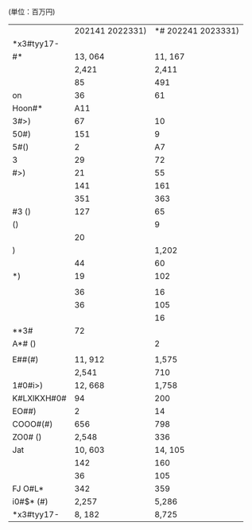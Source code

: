 (単位：百万円)  

<table><tr><td></td><td>202141 2022331)</td><td>*# 202241 2023331)</td></tr><tr><td>*x3#tyy17-</td><td></td><td></td></tr><tr><td>#*</td><td>13, 064</td><td>11, 167</td></tr><tr><td></td><td>2,421</td><td>2,411</td></tr><tr><td></td><td>85</td><td>491</td></tr><tr><td>on</td><td>36</td><td>61</td></tr><tr><td>Hoon#*</td><td>A11</td><td></td></tr><tr><td>3#&gt;)</td><td>67</td><td>10</td></tr><tr><td>50#)</td><td>151</td><td>9</td></tr><tr><td>5#()</td><td>2</td><td>A7</td></tr><tr><td>3</td><td>29</td><td>72</td></tr><tr><td>#&gt;)</td><td>21</td><td>55</td></tr><tr><td></td><td>141</td><td>161</td></tr><tr><td></td><td>351</td><td>363</td></tr><tr><td>#3 ()</td><td>127</td><td>65</td></tr><tr><td>()</td><td></td><td>9</td></tr><tr><td></td><td>20</td><td></td></tr><tr><td>)</td><td></td><td>1,202</td></tr><tr><td></td><td>44</td><td>60</td></tr><tr><td>*)</td><td>19</td><td>102</td></tr><tr><td></td><td></td><td></td></tr><tr><td></td><td>36</td><td>16</td></tr><tr><td></td><td>36</td><td>105</td></tr><tr><td></td><td></td><td>16</td></tr><tr><td>**3#</td><td>72</td><td></td></tr><tr><td>A*# ()</td><td></td><td>2</td></tr><tr><td></td><td></td><td></td></tr><tr><td>E##(#)</td><td>11, 912</td><td>1,575</td></tr><tr><td></td><td>2,541</td><td>710</td></tr><tr><td>1#0#i&gt;)</td><td>12, 668</td><td>1,758</td></tr><tr><td>K#LXlKXH#0#</td><td>94</td><td>200</td></tr><tr><td>EO##)</td><td>2</td><td>14</td></tr><tr><td>COOO#(#)</td><td>656</td><td>798</td></tr><tr><td>ZO0# ()</td><td>2,548</td><td>336</td></tr><tr><td>Jat</td><td>10, 603</td><td>14, 105</td></tr><tr><td></td><td>142</td><td>160</td></tr><tr><td></td><td>36</td><td>105</td></tr><tr><td>FJ O#L*</td><td>342</td><td>359</td></tr><tr><td>i0#$* (#)</td><td>2,257</td><td>5,286</td></tr><tr><td>*x3#tyy17-</td><td>8, 182</td><td>8,725</td></tr></table>